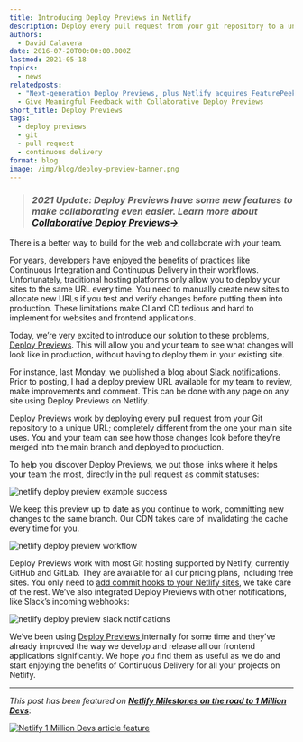 ```yaml
---
title: Introducing Deploy Previews in Netlify
description: Deploy every pull request from your git repository to a unique URL.
authors:
  - David Calavera
date: 2016-07-20T00:00:00.000Z
lastmod: 2021-05-18
topics:
  - news
relatedposts:
  - "Next-generation Deploy Previews, plus Netlify acquires FeaturePeek"
  - Give Meaningful Feedback with Collaborative Deploy Previews
short_title: Deploy Previews
tags:
  - deploy previews
  - git
  - pull request
  - continuous delivery
format: blog
image: /img/blog/deploy-preview-banner.png
---
```

> ### *2021 Update: Deploy Previews have some new features to make collaborating even easier. Learn more about [Collaborative Deploy Previews-> ](https://www.netlify.com/blog/2021/05/19/next-generation-deploy-previews-plus-netlify-acquires-featurepeek/)* 



There is a better way to build for the web and collaborate with your team.

For years, developers have enjoyed the benefits of practices like Continuous Integration and Continuous Delivery in their workflows. Unfortunately, traditional hosting platforms only allow you to deploy your sites to the same URL every time. You need to manually create new sites to allocate new URLs if you test and verify changes before putting them into production. These limitations make CI and CD tedious and hard to implement for websites and frontend applications.

Today, we’re very excited to introduce our solution to these problems, [Deploy Previews](https://www.netlify.com/products/deploy-previews/). This will allow you and your team to see what changes will look like in production, without having to deploy them in your existing site.

For instance, last Monday, we published a blog about [Slack notifications](/blog/2016/07/18/shiny-slack-notifications-from-netlify/). Prior to posting, I had a deploy preview URL available for my team to review, make improvements and comment. This can be done with any page on any site using Deploy Previews on Netlify.

Deploy Previews work by deploying every pull request from your Git repository to a unique URL; completely different from the one your main site uses. You and your team can see how those changes look before they’re merged into the main branch and deployed to production.

To help you discover Deploy Previews, we put those links where it helps your team the most, directly in the pull request as commit statuses:

![netlify deploy preview example success](/img/blog/deploy-preview-success.png)

We keep this preview up to date as you continue to work, committing new changes to the same branch. Our CDN takes care of invalidating the cache every time for you.

![netlify deploy preview workflow](/img/blog/deploy-preview-workflow.gif)

Deploy Previews work with most Git hosting supported by Netlify, currently GitHub and GitLab. They are available for all our pricing plans, including free sites. You only need to [add commit hooks to your Netlify sites](/docs/webhooks#outgoing-webhooks), we take care of the rest. We’ve also integrated Deploy Previews with other notifications, like Slack’s incoming webhooks:

![netlify deploy preview slack notifications](/img/blog/deploy-preview-slack.png)

We’ve been using [Deploy Previews ](https://www.netlify.com/products/deploy-previews/)internally for some time and they’ve already improved the way we develop and release all our frontend applications significantly. We hope you find them as useful as we do and start enjoying the benefits of Continuous Delivery for all your projects on Netlify.

- - -

*This post has been featured on **[Netlify Milestones on the road to 1 Million Devs](https://www.netlify.com/blog/2020/08/03/netlify-milestones-on-the-road-to-1-million-devs/#introduced-deploy-previews)***:

[![Netlify 1 Million Devs article feature](/img/blog/featured-on-1-million-devs-banner.png)](https://www.netlify.com/blog/2020/08/03/netlify-milestones-on-the-road-to-1-million-devs/#introduced-deploy-previews)
